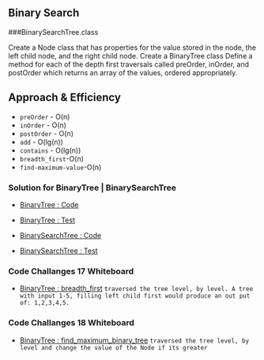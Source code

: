  ##  Binary Search
  ###BinarySearchTree.class
  <!-- Description of the challenge -->
Create a Node class that has properties for the value stored in the node, the left child node, and the right child node.
Create a BinaryTree class
Define a method for each of the depth first traversals called preOrder, inOrder, and postOrder which returns an array of the values, ordered appropriately.
   
 ## Approach & Efficiency
 <!-- What approach did you take? Why? What is the Big O space/time for this approach? -->
 * `preOrder` - O(n)
 * `inOrder` - O(n)
 * `postOrder` - O(n)
 * `add` - O(lg(n))
 * `contains` - O(lg(n))
 * `breadth_first`-O(n)
 * `find-maximum-value`-O(n)
 
 
  
 ### Solution for BinaryTree | BinarySearchTree
  - [BinaryTree : Code](../../src/main/java/Tree/BinaryNode.java)
  - [BinaryTree : Test ](../../src/test/java/Tree/BinaryNodeTest.java)
  
  - [BinarySearchTree : Code](../../src/main/java/Tree/BinarysearchTree.java)
  - [BinarySearchTree : Test ](../../src/test/java/Tree/BinarysearchTreeTest.java)
  
  ### Code Challanges 17 Whiteboard
  - [BinaryTree : breadth_first](../images/mergeLists.jpg)
  ```traversed the tree level, by level. A tree with input 1-5, filling left child first would produce an out put of: 1,2,3,4,5.```
  
   ### Code Challanges 18 Whiteboard
  - [BinaryTree : find_maximum_binary_tree](../images/maxVal.jpeg)
  ```traversed the tree level, by level and change the value of the Node if its greater```